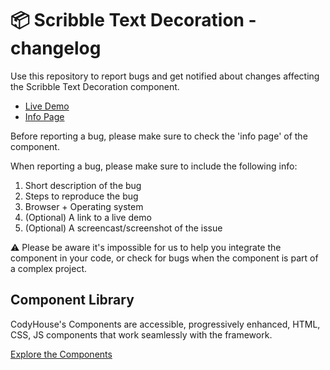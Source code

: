 # 📦 Scribble Text Decoration - changelog

Use this repository to report bugs and get notified about changes affecting the Scribble Text Decoration component.

- [Live Demo](https://codyhouse.co/ds/components/app/scribble-text-decoration)
- [Info Page](https://codyhouse.co/ds/components/info/scribble-text-decoration)

Before reporting a bug, please make sure to check the 'info page' of the component. 

When reporting a bug, please make sure to include the following info:

1. Short description of the bug
2. Steps to reproduce the bug
3. Browser + Operating system
4. (Optional) A link to a live demo
5. (Optional) A screencast/screenshot of the issue

⚠️ Please be aware it's impossible for us to help you integrate the component in your code, or check for bugs when the component is part of a complex project.

## Component Library

CodyHouse's Components are accessible, progressively enhanced, HTML, CSS, JS components that work seamlessly with the framework.

[Explore the Components](https://codyhouse.co/ds/components)
